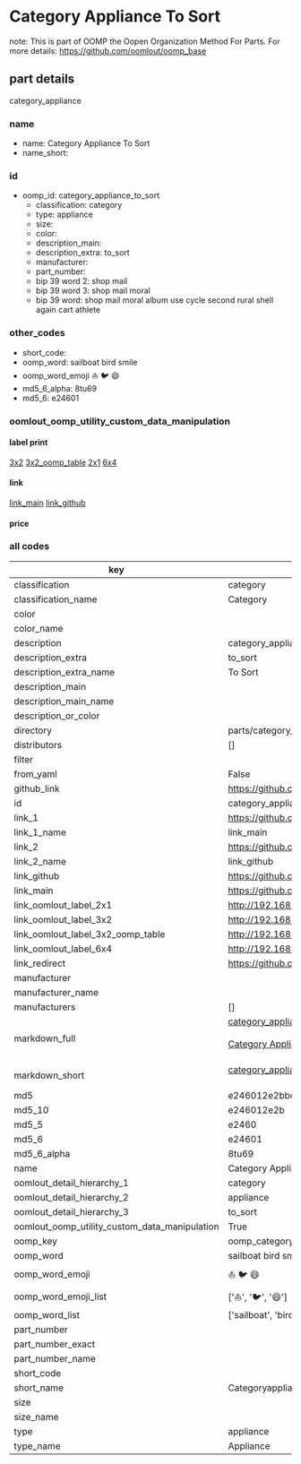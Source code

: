 # Category Appliance To Sort  

note: This is part of OOMP the Oopen Organization Method For Parts. For more details: https://github.com/oomlout/oomp_base

##  part details
  



category_appliance



### name
* name: Category Appliance To Sort
* name_short: 
### id
* oomp_id: category_appliance_to_sort
  * classification: category
  * type: appliance
  * size: 
  * color: 
  * description_main: 
  * description_extra: to_sort
  * manufacturer: 
  * part_number: 
  * bip 39 word 2: shop mail
  * bip 39 word 3: shop mail moral
  * bip 39 word: shop mail moral album use cycle second rural shell again cart athlete

### other_codes
* short_code: 
* oomp_word: sailboat bird smile
* oomp_word_emoji :sailboat: :bird: :smile:
* md5_6_alpha: 8tu69
* md5_6: e24601






### oomlout_oomp_utility_custom_data_manipulation
#### label print
[3x2](http://192.168.1.245:1112/?label=oomp%208tu69)
[3x2_oomp_table](http://192.168.1.108:1112/?label=oomp%208tu69)
[2x1](http://192.168.1.242:1112/?label=oomp%208tu69)
[6x4](http://192.168.1.55:1112/?label=oomp%208tu69)    

#### link

[link_main](https://github.com/oomlout/oomlout_oomp_version_1_messy/tree/main/parts/category_appliance_to_sort) [link_github](https://github.com/oomlout/oomlout_oomp_version_1_messy/tree/main/parts/category_appliance_to_sort)                             

#### price







### all codes 
| key | value |  
| --- | --- |  
| classification | category |  
| classification_name | Category |  
| color |  |  
| color_name |  |  
| description | category_appliance |  
| description_extra | to_sort |  
| description_extra_name | To Sort |  
| description_main |  |  
| description_main_name |  |  
| description_or_color |   |  
| directory | parts/category_appliance_to_sort |  
| distributors | [] |  
| filter |  |  
| from_yaml | False |  
| github_link | https://github.com/oomlout/oomlout_oomp_part_src/tree/main/parts/category_appliance_to_sort |  
| id | category_appliance_to_sort |  
| link_1 | https://github.com/oomlout/oomlout_oomp_version_1_messy/tree/main/parts/category_appliance_to_sort |  
| link_1_name | link_main |  
| link_2 | https://github.com/oomlout/oomlout_oomp_version_1_messy/tree/main/parts/category_appliance_to_sort |  
| link_2_name | link_github |  
| link_github | https://github.com/oomlout/oomlout_oomp_version_1_messy/tree/main/parts/category_appliance_to_sort |  
| link_main | https://github.com/oomlout/oomlout_oomp_version_1_messy/tree/main/parts/category_appliance_to_sort |  
| link_oomlout_label_2x1 | http://192.168.1.242:1112/?label=oomp%208tu69 |  
| link_oomlout_label_3x2 | http://192.168.1.245:1112/?label=oomp%208tu69 |  
| link_oomlout_label_3x2_oomp_table | http://192.168.1.108:1112/?label=oomp%208tu69 |  
| link_oomlout_label_6x4 | http://192.168.1.55:1112/?label=oomp%208tu69 |  
| link_redirect | https://github.com/oomlout/oomlout_oomp_version_1_messy/tree/main/parts/category_appliance_to_sort |  
| manufacturer |  |  
| manufacturer_name |  |  
| manufacturers | [] |  
| markdown_full | [category_appliance_to_sort](none)<br>[](none)<br>[Category Appliance To Sort](none)<br><br> |  
| markdown_short | [category_appliance_to_sort](none)<br><br> |  
| md5 | e246012e2bbd984cdb77d05f1f618e35 |  
| md5_10 | e246012e2b |  
| md5_5 | e2460 |  
| md5_6 | e24601 |  
| md5_6_alpha | 8tu69 |  
| name | Category Appliance To Sort |  
| oomlout_detail_hierarchy_1 | category |  
| oomlout_detail_hierarchy_2 | appliance |  
| oomlout_detail_hierarchy_3 | to_sort |  
| oomlout_oomp_utility_custom_data_manipulation | True |  
| oomp_key | oomp_category_appliance_to_sort |  
| oomp_word | sailboat bird smile |  
| oomp_word_emoji | :sailboat: :bird: :smile: |  
| oomp_word_emoji_list | [':sailboat:', ':bird:', ':smile:'] |  
| oomp_word_list | ['sailboat', 'bird', 'smile'] |  
| part_number |  |  
| part_number_exact |  |  
| part_number_name |  |  
| short_code |  |  
| short_name | Categoryappliance |  
| size |  |  
| size_name |  |  
| type | appliance |  
| type_name | Appliance |  
